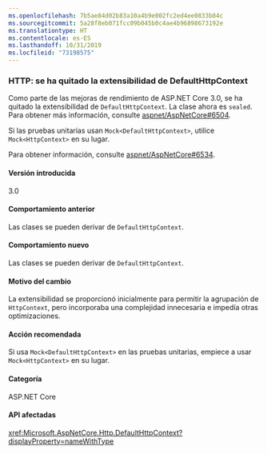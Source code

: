 ```yaml
---
ms.openlocfilehash: 7b5ae84d02b83a10a4b9e002fc2ed4ee0833b84c
ms.sourcegitcommit: 5a28f8eb071fcc09b045b0c4ae4b96898673192e
ms.translationtype: HT
ms.contentlocale: es-ES
ms.lasthandoff: 10/31/2019
ms.locfileid: "73198575"
---
```

### <a name="http-defaulthttpcontext-extensibility-removed"></a>HTTP: se ha quitado la extensibilidad de DefaultHttpContext

Como parte de las mejoras de rendimiento de ASP.NET Core 3.0, se ha quitado la extensibilidad de `DefaultHttpContext`. La clase ahora es `sealed`. Para obtener más información, consulte [aspnet/AspNetCore#6504](https://github.com/aspnet/AspNetCore/pull/6504).

Si las pruebas unitarias usan `Mock<DefaultHttpContext>`, utilice `Mock<HttpContext>` en su lugar.

Para obtener información, consulte [aspnet/AspNetCore#6534](https://github.com/aspnet/AspNetCore/issues/6534).

#### <a name="version-introduced"></a>Versión introducida

3.0

#### <a name="old-behavior"></a>Comportamiento anterior

Las clases se pueden derivar de `DefaultHttpContext`.

#### <a name="new-behavior"></a>Comportamiento nuevo

Las clases se pueden derivar de `DefaultHttpContext`.

#### <a name="reason-for-change"></a>Motivo del cambio

La extensibilidad se proporcionó inicialmente para permitir la agrupación de `HttpContext`, pero incorporaba una complejidad innecesaria e impedía otras optimizaciones.

#### <a name="recommended-action"></a>Acción recomendada

Si usa `Mock<DefaultHttpContext>` en las pruebas unitarias, empiece a usar `Mock<HttpContext>` en su lugar.

#### <a name="category"></a>Categoría

ASP.NET Core

#### <a name="affected-apis"></a>API afectadas

<xref:Microsoft.AspNetCore.Http.DefaultHttpContext?displayProperty=nameWithType>

<!--

#### Affected APIs

`T:Microsoft.AspNetCore.Http.DefaultHttpContext`

-->
